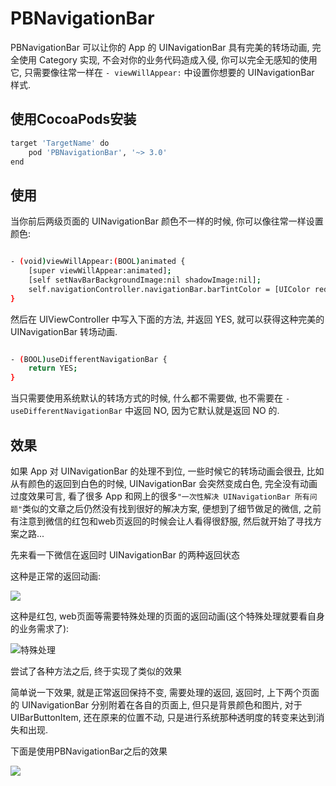 # PBNavigationBar

PBNavigationBar 可以让你的 App 的 UINavigationBar 具有完美的转场动画, 完全使用 Category 实现, 不会对你的业务代码造成入侵, 你可以完全无感知的使用它, 只需要像往常一样在 `- viewWillAppear:` 中设置你想要的 UINavigationBar 样式.

<!--more-->

## 使用CocoaPods安装

```bash
target 'TargetName' do
	pod 'PBNavigationBar', '~> 3.0'
end
```

## 使用

当你前后两级页面的 UINavigationBar 颜色不一样的时候, 你可以像往常一样设置颜色:

```bash

- (void)viewWillAppear:(BOOL)animated {
    [super viewWillAppear:animated];
    [self setNavBarBackgroundImage:nil shadowImage:nil];
    self.navigationController.navigationBar.barTintColor = [UIColor redColor];
}

```

然后在 UIViewController 中写入下面的方法, 并返回 YES, 就可以获得这种完美的 UINavigationBar 转场动画.

```bash

- (BOOL)useDifferentNavigationBar {
    return YES;
}

```

当只需要使用系统默认的转场方式的时候, 什么都不需要做, 也不需要在 `- useDifferentNavigationBar` 中返回 NO, 因为它默认就是返回 NO 的.


## 效果



如果 App 对 UINavigationBar 的处理不到位, 一些时候它的转场动画会很丑, 比如从有颜色的返回到白色的时候, UINavigationBar 会突然变成白色, 完全没有动画过度效果可言, 看了很多 App 和网上的很多`"一次性解决 UINavigationBar 所有问题"`类似的文章之后仍然没有找到很好的解决方案, 便想到了细节做足的微信, 之前有注意到微信的红包和web页返回的时候会让人看得很舒服, 然后就开始了寻找方案之路...

先来看一下微信在返回时 UINavigationBar 的两种返回状态

这种是正常的返回动画:

![](http://ww1.sinaimg.cn/large/af15588cgy1g0adug3542g20cg0qokjl.gif)

这种是红包, web页面等需要特殊处理的页面的返回动画(这个特殊处理就要看自身的业务需求了):

![特殊处理](http://ww1.sinaimg.cn/large/af15588cgy1g0adugbpi9g20cg0qoe82.gif)

尝试了各种方法之后, 终于实现了类似的效果

简单说一下效果, 就是正常返回保持不变, 需要处理的返回, 返回时, 上下两个页面的 UINavigationBar 分别附着在各自的页面上, 但只是背景颜色和图片, 对于 UIBarButtonItem, 还在原来的位置不动, 只是进行系统那种透明度的转变来达到消失和出现.


下面是使用PBNavigationBar之后的效果

![](http://ww1.sinaimg.cn/large/af15588cgy1g0ak42u7l7g20cg0qo7wh.gif)
